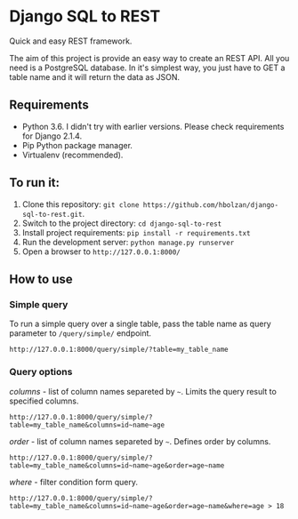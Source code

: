 # Django SQL to REST

Quick and easy REST framework. 

The aim of this project is provide an easy way to create an REST API. All you need is a PostgreSQL database. In it's simplest way, you just have to GET a table name and it will return the data as JSON.

## Requirements
* Python 3.6. I didn't try with earlier versions. Please check requirements for Django 2.1.4.
* Pip Python package manager.
* Virtualenv (recommended).

## To run it:

1. Clone this repository: `git clone https://github.com/hbolzan/django-sql-to-rest.git`.
2. Switch to the project directory: `cd django-sql-to-rest`
3. Install project requirements: `pip install -r requirements.txt`
4. Run the development server: `python manage.py runserver`
5. Open a browser to `http://127.0.0.1:8000/`


## How to use

### Simple query
To run a simple query over a single table, pass the table name as query parameter to `/query/simple/` endpoint.
```
http://127.0.0.1:8000/query/simple/?table=my_table_name
```

### Query options
*columns* - list of column names separeted by `~`. Limits the query result to specified columns.
```
http://127.0.0.1:8000/query/simple/?table=my_table_name&columns=id~name~age
```

*order* - list of column names separeted by `~`. Defines order by columns.
```
http://127.0.0.1:8000/query/simple/?table=my_table_name&columns=id~name~age&order=age~name
```
 
*where* - filter condition form query.
```
http://127.0.0.1:8000/query/simple/?table=my_table_name&columns=id~name~age&order=age~name&where=age > 18
```
